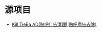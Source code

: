 # 源项目
* [Kill TieBa AD(贴吧广告清理||貼吧廣告去除)](https://github.com/hoothin/UserScripts/blob/master/Kill%20TieBa%20AD)
